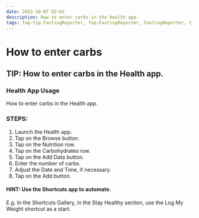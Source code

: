 ```yaml
---
date: 2022-10-07 02:01
description: How to enter carbs in the Health app.
tags: faq-tip-FastingReporter, faq-FastingReporter, FastingReporter, tip, faq, support
---
```

# How to enter carbs

## TIP: How to enter carbs in the Health app.
### Health App Usage

How to enter carbs in the Health app.

### STEPS:
1. Launch the Health app.
2. Tap on the Browse button.
3. Tap on the Nutrition row.
4. Tap on the Carbohydrates row.
5. Tap on the Add Data button.
6. Enter the number of carbs.
7. Adjust the Date and Time, if necessary.
8. Tap on the Add button.

#### HINT: Use the Shortcuts app to automate.
E.g. In the Shortcuts Gallery, in the Stay Healthy section, use the Log My Weight shortcut as a start.
